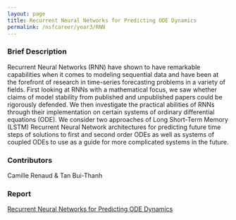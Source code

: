 ```yaml
---
layout: page
title: Recurrent Neural Networks for Predicting ODE Dynamics
permalink: /nsfcareer/year3/RNN
---
```


### Brief Description

Recurrent Neural Networks (RNN) have shown to have remarkable capabilities when it
comes to modeling sequential data and have been at the forefront of research in time-series
forecasting problems in a variety of fields. First looking at RNNs with a mathematical focus,
we saw whether claims of model stability from published and unpublished papers could be
rigorously defended. We then investigate the practical abilities of RNNs through their implementation on certain systems of ordinary differential equations (ODE). We consider two
approaches of Long Short-Term Memory (LSTM) Recurrent Neural Network architectures for
predicting future time steps of solutions to first and second order ODEs as well as systems of
coupled ODEs to use as a guide for more complicated systems in the future. 

### Contributors

Camille Renaud & Tan Bui-Thanh

### Report

[Recurrent Neural Networks for Predicting ODE Dynamics](/assets/figures/under_graduate_figures/Camille.pdf)
